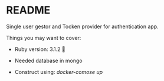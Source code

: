 # README 

Single user gestor and Tocken provider for authentication app.

Things you may want to cover:

* Ruby version: 3.1.2 💎

* Needed database in mongo

* Construct using: _docker-comose up_

